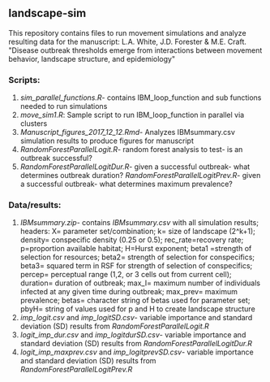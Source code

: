 ## landscape-sim

This repository contains files to run movement simulations and analyze resulting data for the manuscript: L.A. White, J.D. Forester & M.E. Craft. "Disease outbreak thresholds emerge from interactions between movement behavior, landscape structure, and epidemiology"

### Scripts:
1) *sim_parallel_functions.R*- contains IBM_loop_function and sub functions needed to run simulations
2) *move_sim1.R*: Sample script to run IBM_loop_function in parallel via clusters
3) *Manuscript_figures_2017_12_12.Rmd*- Analyzes IBMsummary.csv simulation results to produce figures for manuscript
4) *RandomForestParallelLogit.R*- random forest analysis to test- is an outbreak successful?
5) *RandomForestParallelLogitDur.R*- given a successful outbreak- what determines outbreak duration?
*RandomForestParallelLogitPrev.R*- given a successful outbreak- what determines maximum prevalence?

### Data/results:
1) *IBMsummary.zip*- contains *IBMsummary.csv* with all simulation results; headers: X= parameter set/combination; k= size of landscape (2^k+1); density= conspecific density (0.25 or 0.5); rec_rate=recovery rate; p=proportion available habitat; H=Hurst exponent; beta1 =strength of selection for resources; beta2= strength of selection for conspecifics; beta3= squared term in RSF for strength of selection of conspecifics; percep= perceptual range (1,2, or 3 cells out from current cell); duration= duration of outbreak; max_I= maximum number of individuals infected at any given time during outbreak; max_prev= maximum prevalence; betas= character string of betas used for parameter set; pbyH= string of values used for p and H to create landscape structure
2) *imp_logit.csv* and *imp_logitSD.csv*- variable importance and standard deviation (SD) results from *RandomForestParallelLogit.R*
3) *logit_imp_dur.csv* and *imp_logitdurSD.csv*- variable importance and standard deviation (SD) results  from *RandomForestParallelLogitDur.R*
4) *logit_imp_maxprev.csv* and *imp_logitprevSD.csv*- variable importance and standard deviation (SD) results from *RandomForestParallelLogitPrev.R*
